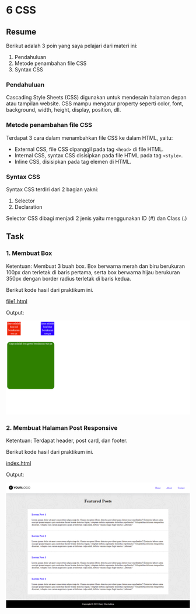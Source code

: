 # 6 CSS

## Resume

Berikut adalah 3 poin yang saya pelajari dari materi ini:
1. Pendahuluan
2. Metode penambahan file CSS
3. Syntax CSS

### Pendahuluan

Cascading Style Sheets (CSS) digunakan untuk mendesain halaman depan atau tampilan website. CSS mampu mengatur property seperti color, font, background, width, height, display, position, dll.

### Metode penambahan file CSS

Terdapat 3 cara dalam menambahkan file CSS ke dalam HTML, yaitu:

- External CSS, file CSS dipanggil pada tag `<head>` di file HTML.
- Internal CSS, syntax CSS disisipkan pada file HTML pada tag `<style>`.
- Inline CSS, disisipkan pada tag elemen di HTML.

### Syntax CSS

Syntax CSS terdiri dari 2 bagian yakni:

1. Selector
2. Declaration

Selector CSS dibagi menjadi 2 jenis yaitu menggunakan ID (#) dan Class (.)

## Task

### 1. Membuat Box

Ketentuan: Membuat 3 buah box. Box berwarna merah dan biru berukuran 100px dan terletak di baris pertama, serta box berwarna hijau berukuran 350px dengan border radius terletak di baris kedua.

Berikut kode hasil dari praktikum ini.

[file1.html](./praktikum/soal_1/file1.html)

Output:

![Soal1](./screenshots/Soal1.png)

### 2. Membuat Halaman Post Responsive

Ketentuan: Terdapat header, post card, dan footer.

Berikut kode hasil dari praktikum ini.

[index.html](./praktikum/soal_2/index.html)

Output:

![Soal2](./screenshots/Soal2.png)

